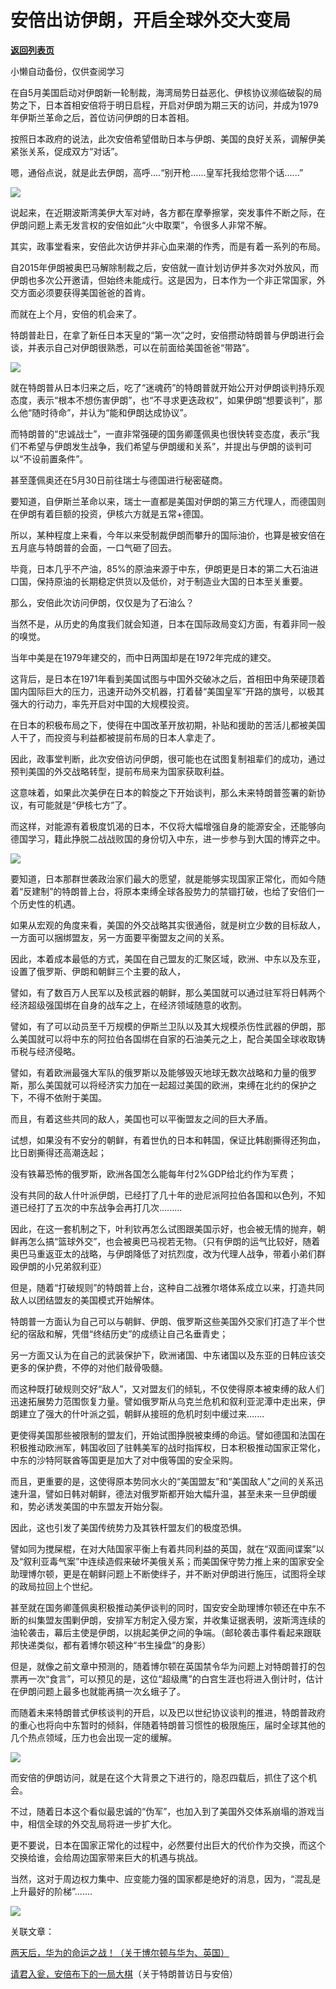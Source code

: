 # 安倍出访伊朗，开启全球外交大变局

[**返回列表页**](/gzh/政事堂2019)

小懒自动备份，仅供查阅学习

  

在自5月美国启动对伊朗新一轮制裁，海湾局势日益恶化、伊核协议濒临破裂的局势之下，日本首相安倍将于明日启程，开启对伊朗为期三天的访问，并成为1979年伊斯兰革命之后，首位访问伊朗的日本首相。

  

按照日本政府的说法，此次安倍希望借助日本与伊朗、美国的良好关系，调解伊美紧张关系，促成双方“对话”。

  

嗯，通俗点说，就是此去伊朗，高呼....“别开枪......皇军托我给您带个话......”

  

![](https://mmbiz.qpic.cn/mmbiz_jpg/rxhS23yu8cMtc19Z51ChoaNiaILHdzQ0bgekcG81UuXAicPibLqCUFAgkUvqJ2edGydyyxC9kE60Y2sNcBMrUictQw/640?wx_fmt=jpeg)

  

说起来，在近期波斯湾美伊大军对峙，各方都在摩拳擦掌，突发事件不断之际，在伊朗问题上素无发言权的安倍如此“火中取栗”，令很多人非常不解。

  

其实，政事堂看来，安倍此次访伊并非心血来潮的作秀，而是有着一系列的布局。

  

自2015年伊朗被奥巴马解除制裁之后，安倍就一直计划访伊并多次对外放风，而伊朗也多次公开邀请，但始终未能成行。这是因为，日本作为一个非正常国家，外交方面必须要获得美国爸爸的首肯。

  

而就在上个月，安倍的机会来了。

  

特朗普赴日，在拿了新任日本天皇的“第一次”之时，安倍攒动特朗普与伊朗进行会谈，并表示自己对伊朗很熟悉，可以在前面给美国爸爸“带路”。

  

![](https://mmbiz.qpic.cn/mmbiz_jpg/rxhS23yu8cMtc19Z51ChoaNiaILHdzQ0bUsV4qLUtU6diaTFgZF0NBjfQtDiaTA8wPkexAQuatAFE7RJdicxCD89rQ/640?wx_fmt=jpeg)

  

就在特朗普从日本归来之后，吃了“迷魂药”的特朗普就开始公开对伊朗谈判持乐观态度，表示“根本不想伤害伊朗”，也“不寻求更迭政权”，如果伊朗“想要谈判”，那么他“随时待命”，并认为“能和伊朗达成协议”。

  

而特朗普的“忠诚战士”，一直非常强硬的国务卿蓬佩奥也很快转变态度，表示“我们不希望与伊朗发生战争，我们希望与伊朗缓和关系”，并提出与伊朗的谈判可以“不设前置条件”。

  

甚至蓬佩奥还在5月30日前往瑞士与德国进行秘密磋商。

  

要知道，自伊斯兰革命以来，瑞士一直都是美国对伊朗的第三方代理人，而德国则在伊朗有着巨额的投资，伊核六方就是五常+德国。

  

所以，某种程度上来看，今年以来受制裁伊朗而攀升的国际油价，也算是被安倍在五月底与特朗普的会面，一口气砸了回去。

  

毕竟，日本几乎不产油，85%的原油来源于中东，伊朗更是日本的第二大石油进口国，保持原油的长期稳定供货以及低价，对于制造业大国的日本至关重要。

  

那么，安倍此次访问伊朗，仅仅是为了石油么？

  

当然不是，从历史的角度我们就会知道，日本在国际政局变幻方面，有着非同一般的嗅觉。

  

当年中美是在1979年建交的，而中日两国却是在1972年完成的建交。

  

这背后，是日本在1971年看到美国试图与中国外交破冰之后，首相田中角荣硬顶着国内国际巨大的压力，迅速开动外交机器，打着替“美国皇军”开路的旗号，以极其强大的行动力，率先开启对中国的大规模投资。

  

在日本的积极布局之下，使得在中国改革开放初期，补贴和援助的苦活儿都被美国人干了，而投资与利益都被提前布局的日本人拿走了。

  

因此，政事堂判断，此次安倍访问伊朗，很可能也在试图复制祖辈们的成功，通过预判美国的外交战略转型，提前布局来为国家获取利益。

  

这意味着，如果此次美伊在日本的斡旋之下开始谈判，那么未来特朗普签署的新协议，有可能就是“伊核七方”了。

  

而这样，对能源有着极度饥渴的日本，不仅将大幅增强自身的能源安全，还能够向德国学习，籍此挣脱二战战败国的身份切入中东，进一步参与到大国的博弈之中。

  

![](https://mmbiz.qpic.cn/mmbiz_jpg/rxhS23yu8cMtc19Z51ChoaNiaILHdzQ0bx3oahfoKNN2dKaXibHIOrDWFiacgfz9AWPjxRUNeWyWias9l3oC7YAgVg/640?wx_fmt=jpeg)

  

要知道，日本那群世袭政治家们最大的愿望，就是能够实现国家正常化，而如今随着“反建制”的特朗普上台，将原本束缚全球各股势力的禁锢打破，也给了安倍们一个历史性的机遇。

  

如果从宏观的角度来看，美国的外交战略其实很通俗，就是树立少数的目标敌人，一方面可以捆绑盟友，另一方面要平衡盟友之间的关系。

  

因此，本着成本最低的方式，美国在自己盟友的汇聚区域，欧洲、中东以及东亚，设置了俄罗斯、伊朗和朝鲜三个主要的敌人，

  

譬如，有了数百万人民军以及核武器的朝鲜，那么美国就可以通过驻军将日韩两个经济超级强国绑在自身的战车之上，在经济领域随意的收割。

  

譬如，有了可以动员至千万规模的伊斯兰卫队以及其大规模杀伤性武器的伊朗，那么美国就可以将中东的阿拉伯各国绑在自家的石油美元之上，配合美国全球收取铸币税与经济侵略。

  

譬如，有着欧洲最强大军队的俄罗斯以及能够毁灭地球无数次战略和力量的俄罗斯，那么美国就可以将经济实力加在一起超过美国的欧洲，束缚在北约的保护之下，不得不依附于美国。

  

而且，有着这些共同的敌人，美国也可以平衡盟友之间的巨大矛盾。

  

试想，如果没有不安分的朝鲜，有着世仇的日本和韩国，保证比韩剧撕得还狗血，比日剧撕得还高潮迭起；

  

没有铁幕恐怖的俄罗斯，欧洲各国怎么能每年付2%GDP给北约作为军费；

  

没有共同的敌人什叶派伊朗，已经打了几十年的逊尼派阿拉伯各国和以色列，不知道已经打了五次的中东战争会再打几次.........

  

因此，在这一套机制之下，叶利钦再怎么试图跟美国示好，也会被无情的抛弃，朝鲜再怎么搞“篮球外交”，也会被奥巴马视若无物。（只有伊朗的运气比较好，随着奥巴马重返亚太的战略，与伊朗降低了对抗烈度，改为代理人战争，带着小弟们群殴伊朗的小兄弟叙利亚）

  

但是，随着“打破规则”的特朗普上台，这种自二战雅尔塔体系成立以来，打造共同敌人以团结盟友的美国模式开始解体。

  

特朗普一方面认为自己可以与朝鲜、伊朗、俄罗斯这些美国外交家们打造了半个世纪的宿敌和解，凭借“终结历史”的成绩让自己名垂青史；

  

另一方面又认为在自己的武装保护下，欧洲诸国、中东诸国以及东亚的日韩应该交更多的保护费，不停的对他们敲骨吸髓。

  

而这种既打破规则交好“敌人”，又对盟友们的倾轧，不仅使得原本被束缚的敌人们迅速拓展势力范围恢复力量。譬如俄罗斯从乌克兰危机和叙利亚泥潭中走出来，伊朗建立了强大的什叶派之弧，朝鲜从接班的危机时刻中缓过来.......

  

更使得美国那些被限制的盟友们，开始试图挣脱被束缚的命运。譬如德国和法国在积极推动欧洲军，韩国收回了驻韩美军的战时指挥权，日本积极推动国家正常化，中东的沙特阿联酋等国更是加大了对中俄等国的安全采购。

  

而且，更重要的是，这使得原本势同水火的“美国盟友”和“美国敌人”之间的关系迅速升温，譬如日韩对朝鲜，德法对俄罗斯都开始大幅升温，甚至未来一旦伊朗缓和，势必诱发美国的中东盟友开始分裂。

  

因此，这也引发了美国传统势力及其铁杆盟友们的极度恐惧。

  

譬如同为搅屎棍，在对大陆国家平衡上有着共同利益的英国，就在“双面间谍案”以及“叙利亚毒气案”中连续造假来破坏美俄关系；而美国保守势力推上来的国家安全助理博尔顿，更是在朝鲜问题上不断使绊子，并不断对伊朗进行施压，试图将全球的政局拉回上个世纪。

  

甚至就在国务卿蓬佩奥积极推动美伊谈判的同时，国安安全助理博尔顿还在中东不断的纠集盟友围剿伊朗，安排军方制定入侵方案，并收集证据表明，波斯湾连续的油轮袭击，幕后主使是伊朗，以挑起美伊之间的争端。（邮轮袭击事件看起来跟联邦快递类似，都有着博尔顿这种“书生操盘”的身影）

  

但是，就像之前文章中预测的，随着博尔顿在英国禁令华为问题上对特朗普打的包票再一次“食言”，可以预见的是，这位“超级鹰”的白宫生涯也将进入倒计时，估计在伊朗问题上最多也就能再搞一次幺蛾子了。

  

而随着未来特朗普式伊核谈判的开启，以及巴以世纪协议谈判的推进，特朗普政府的重心也将向中东暂时的倾斜，伴随着特朗普习惯性的极限施压，届时全球其他的几个热点领域，压力也会出现一定的缓解。

  

![](https://mmbiz.qpic.cn/mmbiz_jpg/rxhS23yu8cMtc19Z51ChoaNiaILHdzQ0bT9pHcB5HhJFISMAb4Zq0tickhPJm1Y8XyhLib4ESjnverRmyCDicAOFhg/640?wx_fmt=jpeg)

  

而安倍的伊朗访问，就是在这个大背景之下进行的，隐忍四载后，抓住了这个机会。

  

不过，随着日本这个看似最忠诚的“伪军”，也加入到了美国外交体系崩塌的游戏当中，相信全球的外交乱局将进一步扩大化。

  

更不要说，日本在国家正常化的过程中，必然要付出巨大的代价作为交换，而这个交换给谁，会给周边国家带来巨大的机遇与挑战。

  

当然，这对于周边权力集中、应变能力强的国家都是绝好的消息，因为，“混乱是上升最好的阶梯”.......

  

![](https://mmbiz.qpic.cn/mmbiz_jpg/rxhS23yu8cMiatPvp0VIcSMibKUkTa4icp7AVT3HXAXydE25AT4ExJ5oTmvpq95aKo2xxu1XaJODX39BQVsSMxlvg/640?wx_fmt=jpeg)

  

关联文章：

  

[两天后，华为的命运之战！（关于博尔顿与华为、英国）](http://mp.weixin.qq.com/s?__biz=MzAwMzU1ODAwOQ==&mid=2650331571&idx=1&sn=0d40ef1f183c28dc52cc950fa29d252b&chksm=833526a5b442afb319f566af8501b287daeb6cffee93b067217e28a485774438ace9057d7f1e&scene=21#wechat_redirect)  

  

[请君入瓮，安倍布下的一局](http://mp.weixin.qq.com/s?__biz=MzAwMzU1ODAwOQ==&mid=2650331442&idx=1&sn=1f8884ccc4908df9c99b93ab8440c9ba&chksm=83352624b442af32d012ddad4d0ba10d6c09cb80edaea0c7e05131adabd92389af625142377c&scene=21#wechat_redirect)[大棋](http://mp.weixin.qq.com/s?__biz=MzAwMzU1ODAwOQ==&mid=2650331442&idx=1&sn=1f8884ccc4908df9c99b93ab8440c9ba&chksm=83352624b442af32d012ddad4d0ba10d6c09cb80edaea0c7e05131adabd92389af625142377c&scene=21#wechat_redirect)（关于特朗普访日与安倍）

